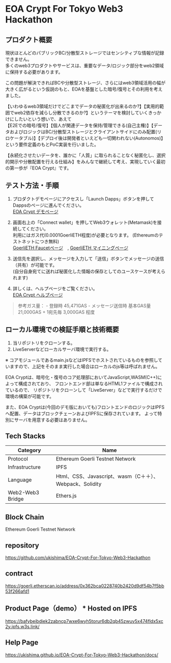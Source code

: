 # EOA Crypt For Tokyo Web3 Hackathon
## プロダクト概要
現状ほとんどのパブリックBC/分散型ストレージではセンシティブな情報が記録できません。  
多くのweb3プロダクトやサービスは、重要なデータ/ロジック部分をweb2領域に保持する必要があります。  

この問題が解決できればBCや分散型ストレージ、さらにはweb3領域活用の幅が大きく広がるという仮説のもと、EOAを基盤とした暗号/復号とその利用を考えました。  

【いわゆるweb3領域だけでどこまでデータの秘匿化が出来るのか?】【実用的範囲でweb2依存を減らし分散できるのか?】というテーマを検討していくきっかけにしたいという想いで、あえて  
【E2Eでの暗号/復号】【個人が関連データを保持/管理できる(自己主権)】【データおよびロジックはBC/分散型ストレージとクライアントサイドにのみ配置(リロケータブル)】【デプロイ後は開発者といえども一切関われない(Autonomos)】という要件定義のもとPoC実装を行いました。  

【永続化させたいデータを、誰かに「人質」に取られることなく秘匿化し、選択的開示や分散配置を行える仕組み】をみんなで継続して考え、実現していく最初の第一歩が『EOA Crypt』です。

## テスト方法・手順
1. プロダクトデモページにアクセスし「Launch Dapps」ボタンを押してDappsのページに進んでください。  
[EOA Crypt デモページ](https://bafybeiasreuxb26b7aquirmqkp5tdlh54nbs3wb4ijskob4nhxaacwzfqi.ipfs.w3s.link/)

1. 画面右上の「Connect wallet」を押してWeb3ウォレット(Metamask)を接続してください。  
利用にはガス代(0.0001GoerliETH程度)が必要となります。 (Ethereumのテストネットにつき無料)  
[GoerliETH Faucetページ](https://goerlifaucet.com/)　,  [GoerliETH マイニングページ](https://goerli-faucet.pk910.de/)  

1. 送信先を選択し、メッセージを入力して「送信」ボタンでメッセージの送信（共有）が可能です。  
(自分自身宛てに送れば秘匿化した情報の保存としてのユースケースが考えられます)  

1. 詳しくは、ヘルプページをご覧ください。  
[EOA Crypt ヘルプページ](https://ukishima.github.io/EOA-Crypt-For-Tokyo-Web3-Hackathon/docs/)

> 参考ガス量：
    - 登録時 45,471GAS
    - メッセージ送信時 基本GAS量 21,000GAS + 1宛先毎 3,000GAS 程度

## ローカル環境での検証手順と技術概要

1. 当リポジトリをクローンする。
1. LiveServerなどローカルサーバ環境で実行する。

※ コアモジュールであるmain.jsなどはIPFSでホストされているものを参照していますので、上記をそのまま実行した場合はローカルのjs等は呼ばれません。

EOA Cryptは、暗号化・復号のコア処理部においてJavaScript,WASM(C++)によって構成されており、
フロントエンド部は単なるHTML1ファイルで構成されているので、
リポジトリをクローンして「LiveServer」などで実行するだけで環境の構築が可能です。

また、EOA Cryptは(今回のデモ版においても)フロントエンドのロジックはIPFSへ配置、データはブロックチェーンおよびIPFSに保存されています。
よって特別にサーバを用意する必要はありません。  

## Tech Stacks

| Category | Name |
| ---- | ---- |
| Protocol | Ethereum Goerli Testnet Network |
| Infrastructure | IPFS |
| Language | Html、CSS、Javascript、wasm（C＋＋）、Webpack、Solidity |
| Web2-Web3 Bridge | Ethers.js |

## Block Chain
Ethereum Goerli Testnet Network

## repository
https://github.com/ukishima/EOA-Crypt-For-Tokyo-Web3-Hackathon

## contract
https://goerli.etherscan.io/address/0x362bca0228740b2420d9df54b7f5bb53f266afd1

## Product Page（demo） * Hosted on IPFS
https://bafybeibdiek2zabncp7wxe6wyh5torur6db2qb45zwuv5x474fldx5xc2y.ipfs.w3s.link/

## Help Page
https://ukishima.github.io/EOA-Crypt-For-Tokyo-Web3-Hackathon/docs/
